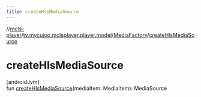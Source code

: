 ```yaml
---
title: createHlsMediaSource
---
```

//[mcls-player](../../../index.html)/[tv.mycujoo.mclsplayer.player.model](../index.html)/[MediaFactory](index.html)/[createHlsMediaSource](create-hls-media-source.html)



# createHlsMediaSource



[androidJvm]\
fun [createHlsMediaSource](create-hls-media-source.html)(mediaItem: MediaItem): MediaSource




